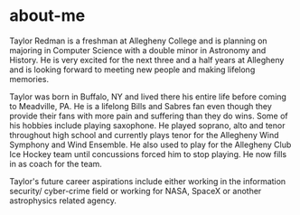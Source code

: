 # about-me
Taylor Redman is a freshman at Allegheny College and is planning on majoring in Computer Science with a double minor in Astronomy and History. He is very excited for the next three and a half years at Allegheny and is looking forward to meeting new people and making lifelong memories.

Taylor was born in Buffalo, NY and lived there his entire life before coming to Meadville, PA. He is a lifelong Bills and Sabres fan even though they provide their fans with more pain and suffering than they do wins. Some of his hobbies include playing saxophone. He played soprano, alto and tenor throughout high school and currently plays tenor for the Allegheny Wind Symphony and Wind Ensemble. He also used to play for the Allegheny Club Ice Hockey team until concussions forced him to stop playing. He now fills in as coach for the team.

Taylor's future career aspirations include either working in the information security/ cyber-crime field or working for NASA, SpaceX or another astrophysics related agency. 
